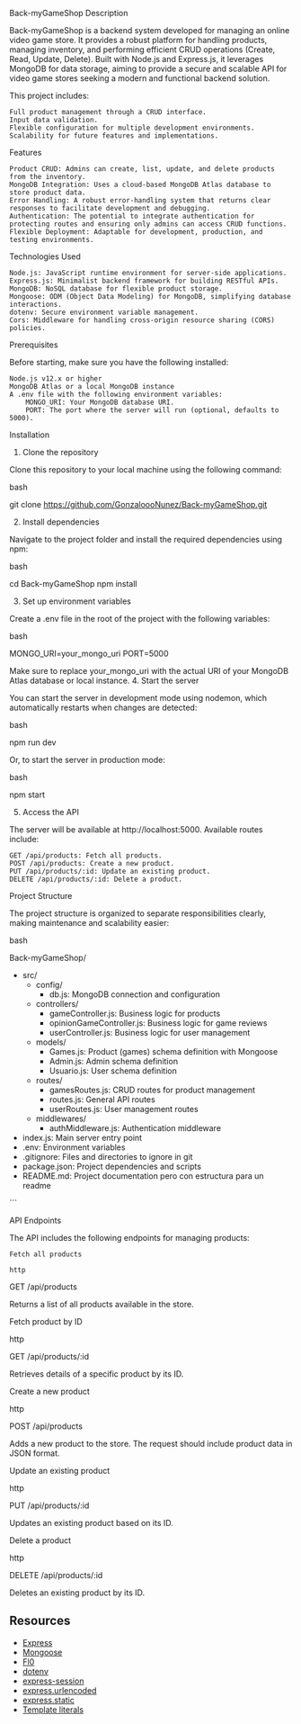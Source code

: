 Back-myGameShop
Description

Back-myGameShop is a backend system developed for managing an online video game store. It provides a robust platform for handling products, managing inventory, and performing efficient CRUD operations (Create, Read, Update, Delete). Built with Node.js and Express.js, it leverages MongoDB for data storage, aiming to provide a secure and scalable API for video game stores seeking a modern and functional backend solution.

This project includes:

    Full product management through a CRUD interface.
    Input data validation.
    Flexible configuration for multiple development environments.
    Scalability for future features and implementations.

Features

    Product CRUD: Admins can create, list, update, and delete products from the inventory.
    MongoDB Integration: Uses a cloud-based MongoDB Atlas database to store product data.
    Error Handling: A robust error-handling system that returns clear responses to facilitate development and debugging.
    Authentication: The potential to integrate authentication for protecting routes and ensuring only admins can access CRUD functions.
    Flexible Deployment: Adaptable for development, production, and testing environments.

Technologies Used

    Node.js: JavaScript runtime environment for server-side applications.
    Express.js: Minimalist backend framework for building RESTful APIs.
    MongoDB: NoSQL database for flexible product storage.
    Mongoose: ODM (Object Data Modeling) for MongoDB, simplifying database interactions.
    dotenv: Secure environment variable management.
    Cors: Middleware for handling cross-origin resource sharing (CORS) policies.

Prerequisites

Before starting, make sure you have the following installed:

    Node.js v12.x or higher
    MongoDB Atlas or a local MongoDB instance
    A .env file with the following environment variables:
        MONGO_URI: Your MongoDB database URI.
        PORT: The port where the server will run (optional, defaults to 5000).

Installation

1. Clone the repository

Clone this repository to your local machine using the following command:

bash

git clone https://github.com/GonzaloooNunez/Back-myGameShop.git

2. Install dependencies

Navigate to the project folder and install the required dependencies using npm:

bash

cd Back-myGameShop
npm install

3. Set up environment variables

Create a .env file in the root of the project with the following variables:

bash

MONGO_URI=your_mongo_uri
PORT=5000

Make sure to replace your_mongo_uri with the actual URI of your MongoDB Atlas database or local instance. 4. Start the server

You can start the server in development mode using nodemon, which automatically restarts when changes are detected:

bash

npm run dev

Or, to start the server in production mode:

bash

npm start

5. Access the API

The server will be available at http://localhost:5000. Available routes include:

    GET /api/products: Fetch all products.
    POST /api/products: Create a new product.
    PUT /api/products/:id: Update an existing product.
    DELETE /api/products/:id: Delete a product.

Project Structure

The project structure is organized to separate responsibilities clearly, making maintenance and scalability easier:

bash

Back-myGameShop/

- src/
  - config/
    - db.js: MongoDB connection and configuration
  - controllers/
    - gameController.js: Business logic for products
    - opinionGameController.js: Business logic for game reviews
    - userController.js: Business logic for user management
  - models/
    - Games.js: Product (games) schema definition with Mongoose
    - Admin.js: Admin schema definition
    - Usuario.js: User schema definition
  - routes/
    - gamesRoutes.js: CRUD routes for product management
    - routes.js: General API routes
    - userRoutes.js: User management routes
  - middlewares/
    - authMiddleware.js: Authentication middleware
- index.js: Main server entry point
- .env: Environment variables
- .gitignore: Files and directories to ignore in git
- package.json: Project dependencies and scripts
- README.md: Project documentation pero con estructura para un readme

\```

API Endpoints

The API includes the following endpoints for managing products:

    Fetch all products

    http

GET /api/products

Returns a list of all products available in the store.

Fetch product by ID

http

GET /api/products/:id

Retrieves details of a specific product by its ID.

Create a new product

http

POST /api/products

Adds a new product to the store. The request should include product data in JSON format.

Update an existing product

http

PUT /api/products/:id

Updates an existing product based on its ID.

Delete a product

http

DELETE /api/products/:id

Deletes an existing product by its ID.

## Resources

- [Express](https://expressjs.com/)
- [Mongoose](https://mongoosejs.com/)
- [Fl0](https://fl0.io/)
- [dotenv](https://www.npmjs.com/package/dotenv)
- [express-session](https://www.npmjs.com/package/express-session)
- [express.urlencoded](https://expressjs.com/en/api.html#express.urlencoded)
- [express.static](https://expressjs.com/en/api.html#express.static)
- [Template literals](https://developer.mozilla.org/en-US/docs/Web/JavaScript/Reference/Template_literals)
